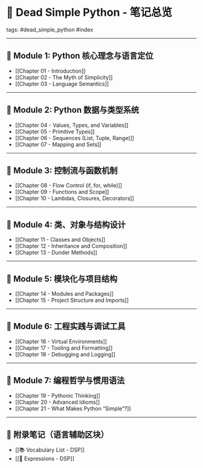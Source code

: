# 📘 Dead Simple Python - 笔记总览  
tags: #dead_simple_python #index

---

## 🧭 Module 1: Python 核心理念与语言定位
- [[Chapter 01 - Introduction]]  
- [[Chapter 02 - The Myth of Simplicity]]  
- [[Chapter 03 - Language Semantics]]  

---

## 🧠 Module 2: Python 数据与类型系统
- [[Chapter 04 - Values, Types, and Variables]]  
- [[Chapter 05 - Primitive Types]]  
- [[Chapter 06 - Sequences (List, Tuple, Range)]]  
- [[Chapter 07 - Mapping and Sets]]  

---

## 🧰 Module 3: 控制流与函数机制
- [[Chapter 08 - Flow Control (if, for, while)]]  
- [[Chapter 09 - Functions and Scope]]  
- [[Chapter 10 - Lambdas, Closures, Decorators]]  

---

## 🧱 Module 4: 类、对象与结构设计
- [[Chapter 11 - Classes and Objects]]  
- [[Chapter 12 - Inheritance and Composition]]  
- [[Chapter 13 - Dunder Methods]]  

---

## 🔌 Module 5: 模块化与项目结构
- [[Chapter 14 - Modules and Packages]]  
- [[Chapter 15 - Project Structure and Imports]]  

---

## 🧪 Module 6: 工程实践与调试工具
- [[Chapter 16 - Virtual Environments]]  
- [[Chapter 17 - Tooling and Formatting]]  
- [[Chapter 18 - Debugging and Logging]]  

---

## 🚀 Module 7: 编程哲学与惯用语法
- [[Chapter 19 - Pythonic Thinking]]  
- [[Chapter 20 - Advanced Idioms]]  
- [[Chapter 21 - What Makes Python “Simple”?]]  

---

## 📘 附录笔记（语言辅助区块）
- [[📚 Vocabulary List - DSP]]  
- [[💬 Expressions - DSP]]  
